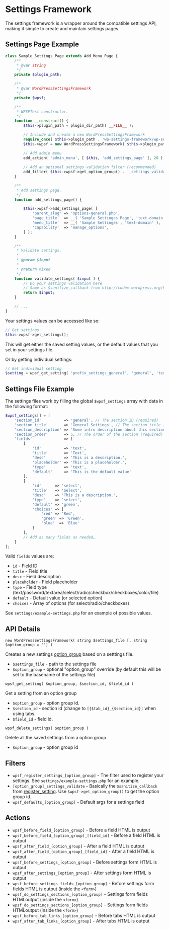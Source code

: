 # Settings Framework

The settings framework is a wrapper around the compatible settings API, making it simple to create and maintain
settings pages.

## Settings Page Example

```php
class Sample_Settings_Page extends Add_Menu_Page {
    /**
     * @var string
     */
    private $plugin_path;

    /**
     * @var WordPressSettingsFramework
     */
    private $wpsf;

    /**
     * WPSFTest constructor.
     */
    function __construct() {
        $this->plugin_path = plugin_dir_path( __FILE__ );

        // Include and create a new WordPressSettingsFramework
        require_once( $this->plugin_path . 'wp-settings-framework/wp-settings-framework.php' );
        $this->wpsf = new WordPressSettingsFramework( $this->plugin_path . 'settings/settings-general.php', 'prefix_settings_general' );

        // Add admin menu
        add_action( 'admin_menu', [ $this, 'add_settings_page' ], 20 );
        
        // Add an optional settings validation filter (recommended)
        add_filter( $this->wpsf->get_option_group() . '_settings_validate', [ &$this, 'validate_settings' ] );
    }

    /**
     * Add settings page.
     */
    function add_settings_page() {

        $this->wpsf->add_settings_page( [
            'parent_slug' => 'options-general.php',
            'page_title'  => __( 'Sample Settinges Page', 'text-domain' ),
            'menu_title'  => __( 'Sample Settinges', 'text-domain' ),
            'capability'  => 'manage_options',
        ] );
    }

    /**
     * Validate settings.
     * 
     * @param $input
     *
     * @return mixed
     */
    function validate_settings( $input ) {
        // Do your settings validation here
        // Same as $sanitize_callback from http://codex.wordpress.org/Function_Reference/register_setting
        return $input;
    }

    // ...
}
```

Your settings values can be accessed like so:

```php
// Get settings
$this->wpsf->get_settings();
```

This will get either the saved setting values, or the default values that you set in your settings file.

Or by getting individual settings:

```php
// Get individual setting
$setting = wpsf_get_setting( 'prefix_settings_general', 'general', 'text' );
```

## Settings File Example

The settings files work by filling the global `$wpsf_settings` array with data in the following format:

```php
$wpsf_settings[] = [
    'section_id'          => 'general', // The section ID (required)
    'section_title'       => 'General Settings', // The section title (required)
    'section_description' => 'Some intro description about this section.', // The section description (optional)
    'section_order'       => 5, // The order of the section (required)
    'fields'              => [
        [
            'id'          => 'text',
            'title'       => 'Text',
            'desc'        => 'This is a description.',
            'placeholder' => 'This is a placeholder.',
            'type'        => 'text',
            'default'     => 'This is the default value'
        ],
        [
            'id'      => 'select',
            'title'   => 'Select',
            'desc'    => 'This is a description.',
            'type'    => 'select',
            'default' => 'green',
            'choices' => [
                'red' => 'Red',
                'green' => 'Green',
                'blue'  => 'Blue'
            ]
        ],
        // Add as many fields as needed…
    ]
];
```

Valid `fields` values are:

* `id` - Field ID
* `title` - Field title
* `desc` - Field description
* `placeholder` - Field placeholder
* `type` - Field type (text/password/textarea/select/radio/checkbox/checkboxes/color/file)
* `default` - Default value (or selected option)
* `choices` - Array of options (for select/radio/checkboxes)

See `settings/example-settings.php` for an example of possible values.

## API Details

`new WordPressSettingsFramework( string $settings_file [, string $option_group = ''] )`

Creates a new settings [option_group](http://codex.wordpress.org/Function_Reference/register_setting) based on a setttings file.

* `$settings_file` - path to the settings file
* `$option_group` - optional "option_group" override (by default this will be set to the basename of the settings file)

`wpsf_get_setting( $option_group, $section_id, $field_id )`

Get a setting from an option group

* `$option_group` - option group id.
* `$section_id` - section id (change to `[{$tab_id}_{$section_id}]` when using tabs.
* `$field_id` - field id.

`wpsf_delete_settings( $option_group )`

Delete all the saved settings from a option group

* `$option_group` - option group id

## Filters

* `wpsf_register_settings_[option_group]` - The filter used to register your settings. See `settings/example-settings.php` for an example.
* `[option_group]_settings_validate` - Basically the `$sanitize_callback` from [register_setting](http://codex.wordpress.org/Function_Reference/register_setting). Use `$wpsf->get_option_group()` to get the option group id.
* `wpsf_defaults_[option_group]` - Default args for a settings field

## Actions

* `wpsf_before_field_[option_group]` - Before a field HTML is output
* `wpsf_before_field_[option_group]_[field_id]` - Before a field HTML is output
* `wpsf_after_field_[option_group]` - After a field HTML is output
* `wpsf_after_field_[option_group]_[field_id]` - After a field HTML is output
* `wpsf_before_settings_[option_group]` - Before settings form HTML is output
* `wpsf_after_settings_[option_group]` - After settings form HTML is output
* `wpsf_before_settings_fields_[option_group]` - Before settings form fields HTML is output (inside the `<form>`)
* `wpsf_do_settings_sections_[option_group]` - Settings form fields HTMLoutput (inside the `<form>`)
* `wpsf_do_settings_sections_[option_group]` - Settings form fields HTMLoutput (inside the `<form>`)
* `wpsf_before_tab_links_[option_group]` - Before tabs HTML is output
* `wpsf_after_tab_links_[option_group]` - After tabs HTML is output
